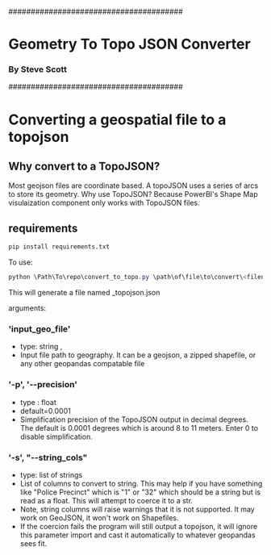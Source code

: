 #######################################
# Geometry To Topo JSON Converter #
###        By Steve Scott           ###
#######################################

# Converting a geospatial file to a topojson #
## Why convert to a TopoJSON? ##
Most geojson files are coordinate based. A topoJSON uses a series of arcs to store its geometry. Why use TopoJSON? Because PowerBI's Shape Map visulaization component only works with TopoJSON files.

## requirements ###
```bash
pip install requirements.txt
```
To use:

```powershell
python \Path\To\repo\convert_to_topo.py \path\of\file\to\convert\<filename>.geojson
```

This will generate a file named <filename>_topojson.json

arguments:
### 'input_geo_file' ###
- type: string , 
- Input file path to geography. It can be a geojson, a zipped shapefile, or any other geopandas compatable file

### '-p', '--precision' ###
- type : float
- default=0.0001 
- Simplification precision of the TopoJSON output in decimal degrees. The default is 0.0001 degrees which is around 8 to 11 meters. Enter 0 to disable simplification.

### '-s', "--string_cols" ###
- type: list of strings 
- List of columns to convert to string. This may help if you have something like "Police Precinct" which is "1" or "32" which should be a string but is read as a float. This will attempt to coerce it to a str.
- Note, string columns will raise warnings that it is not supported. It may work on GeoJSON, it won't work on Shapefiles.
- If the coercion fails the program will still output a topojson, it will ignore this parameter import and cast it automatically to whatever geopandas sees fit.
